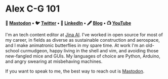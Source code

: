 # Alex C-G 101
 
<p align="center">
<strong>

🐘 [Mastodon](https://chaos.social/@alexcg) • 🐦 [Twitter](http://www.twitter.com/alexcg) • 💼 [LinkedIn](https://www.linkedin.com/in/alexcg/) • 🖋️ [Blog](https://alexcg1.github.io/) •  📺 [YouTube](https://www.youtube.com/playlist?list=PL31qJ9WBBeNg_wZVSd8AKcgzrJt-iVgxF)

</strong>
</p>

I'm an tech content editor at [Jina AI](https://github.com/jina-ai/jina/). I've worked in open source for most of my career, in fields as diverse as sustainable construction and aerospace, and I make animatronic butterflies in my spare time. At work I'm an old-school curmudgeon, happy living in the shell and vim, and avoiding those new-fangled mice and GUIs. My languages of choice are Python, Arduino, and angry swearing at misbehaving machines.

If you want to speak to me, the best way to reach out is [Mastodon](https://chaos.social/@alexcg).
